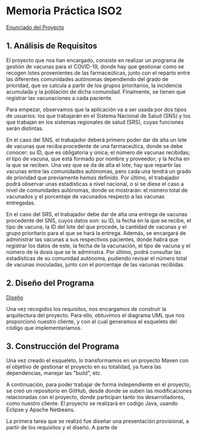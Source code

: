 # Memoria Práctica ISO2
[Enunciado del Proyecto](docs/Enunciado.pdf)
## 1. Análisis de Requisitos

El proyecto que nos han encargado, consiste en realizar un programa de gestión de vacunas para el COVID-19, donde hay que gestionar como se recogen lotes provenientes de las farmaceúticas, junto con el reparto entre las diferentes comunidades autónomas dependiendo del grado de prioridad, que se calcula a partir de los grupos prioritarios, la incidencia acumulada y la población de dicha comunidad. Finalmente, se tienen que registrar las vacunaciones a cada paciente.

Para empezar, observamos que la aplicación va a ser usada por dos tipos de usuarios: los que trabajarán en el Sistema Nacional de Salud  (SNS) y los que trabajan en los sistemas regionales de salud (SRS), cuyas funciones serán distintas.

En el caso del SNS, el trabajador deberá primero poder dar de alta un lote de vacunas que reciba procedente de una farmaceútica, donde se debe conocer: su ID, que es obligatoria y única; el número de vacunas recibidas; el tipo de vacuna, que está formado por nombre y proveedor; y la fecha en la que se reciben. Una vez que se da de alta el lote, hay que repartir las vacunas entre las comunidades autónomas, pero cada una tendrá un grado de prioridad que previamente hemos definido. Por último, el trabajador podrá observar unas estadísticas a nivel nacional, o si se diese el caso a nivel de comunidades autónomas, donde se mostrarán: el número total de vacunados y el porcentaje de vacunados respecto a las vacunas entregadas.

En el caso del SRS, el trabajador debe dar de alta una entrega de vacunas procedente del SNS, cuyos datos son: su ID, la fecha en la que se recibe, el tipo de vacuna, la ID del lote del que procede, la cantidad de vacunas y el grupo prioritario para el que se hará la entrega. Además, se encargará de administrar las vacunas a sus respectivos pacientes, donde habrá que registrar los datos de este, la fecha de la vacunación, el tipo de vacuna y el número de la dosis que se le administra. Por último, podrá consultar las estadísticas de su comunidad autónoma, pudiendo revisar el número total de vacunas inoculadas, junto con el porcentaje de las vacunas recibidas.

## 2. Diseño del Programa
[Diseño](docs/AnálisisyDiseñoparcialdelsistema.vpp)

Una vez recogidos los requisitos, nos encargamos de construir la arquitectura del proyecto. Para ello, obtuvimos el diagrama UML que nos proporcionó nuestro cliente, y con el cual generamos el esqueleto del código que implementaríamos.  

## 3. Construcción del Programa 
Una vez creado el esqueleto, lo transformamos en un proyecto Maven con el objetivo de gestionar el proyecto en su totalidad, ya fuera las dependencias, manejar las "build", etc.

A continuación, para poder trabajar de forma independiente en el proyecto, se creó un repositorio en GitHub, desde donde se suben las modificaciones relacionadas con el proyecto, donde participan tanto los desarrolladores, como nuestro cliente. El proyecto se realizará en codigo Java, usando Eclipse y Apache Netbeans.

La primera tarea que se realizó fue diseñar una presentación provisional, a partir de los requisitos y el diseño. A parte de 




